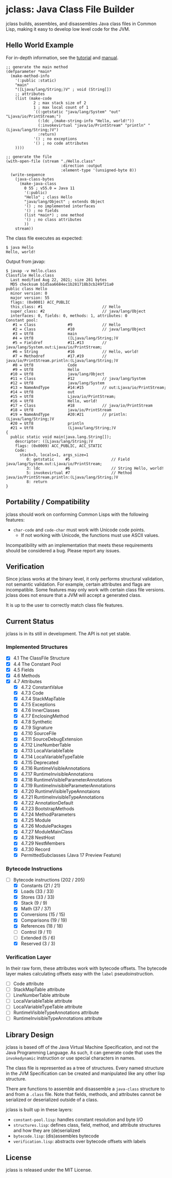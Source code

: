 # jclass: Java Class File Builder

jclass builds, assembles, and disassembles  Java class files in Common Lisp,
making it easy to develop low level code for the JVM.

## Hello World Example

For in-depth information, see the [tutorial](#) and [manual](MANUAL.md).

```
;; generate the main method
(defparameter *main*
  (make-method-info
    '(:public :static)
    "main"
    "([Ljava/lang/String;)V" ; void (String[])
    ;; attributes
    (list (make-code
            2 ; max stack size of 2
            1 ; max local count of 1
            `((:getstatic "java/lang/System" "out" "Ljava/io/PrintStream;")
              (:ldc ,(make-string-info "Hello, world!"))
              (:invokevirtual "java/io/PrintStream" "println" "(Ljava/lang/String;)V")
              :return)
            '() ; no exceptions
            '() ; no code attributes
    ))))

;; generate the file
(with-open-file (stream "./Hello.class"
                        :direction :output
                        :element-type '(unsigned-byte 8))
  (write-sequence
    (java-class-bytes
      (make-java-class
        0 55 ; v55.0 = Java 11
        '(:public)
        "Hello"	; class Hello
        "java/lang/Object" ; extends Object
        '() ; no implemented interfaces
        '() ; no fields
        (list *main*) ; one method
        '() ; no class attributes
        ))
    stream))
```

The class file executes as expected:

```
$ java Hello
Hello, world!
```

Output from javap:

```
$ javap -v Hello.class
Classfile Hello.class
  Last modified Aug 22, 2021; size 281 bytes
  MD5 checksum b1d5aa6684ec1b281718b3cb249f21a0
public class Hello
  minor version: 0
  major version: 55
  flags: (0x0001) ACC_PUBLIC
  this_class: #1                          // Hello
  super_class: #2                         // java/lang/Object
  interfaces: 0, fields: 0, methods: 1, attributes: 0
Constant pool:
   #1 = Class              #9             // Hello
   #2 = Class              #10            // java/lang/Object
   #3 = Utf8               main
   #4 = Utf8               ([Ljava/lang/String;)V
   #5 = Fieldref           #11.#13        // java/lang/System.out:Ljava/io/PrintStream;
   #6 = String             #16            // Hello, world!
   #7 = Methodref          #17.#19        // java/io/PrintStream.println:(Ljava/lang/String;)V
   #8 = Utf8               Code
   #9 = Utf8               Hello
  #10 = Utf8               java/lang/Object
  #11 = Class              #12            // java/lang/System
  #12 = Utf8               java/lang/System
  #13 = NameAndType        #14:#15        // out:Ljava/io/PrintStream;
  #14 = Utf8               out
  #15 = Utf8               Ljava/io/PrintStream;
  #16 = Utf8               Hello, world!
  #17 = Class              #18            // java/io/PrintStream
  #18 = Utf8               java/io/PrintStream
  #19 = NameAndType        #20:#21        // println:(Ljava/lang/String;)V
  #20 = Utf8               println
  #21 = Utf8               (Ljava/lang/String;)V
{
  public static void main(java.lang.String[]);
    descriptor: ([Ljava/lang/String;)V
    flags: (0x0009) ACC_PUBLIC, ACC_STATIC
    Code:
      stack=3, locals=1, args_size=1
         0: getstatic     #5                  // Field java/lang/System.out:Ljava/io/PrintStream;
         3: ldc           #6                  // String Hello, world!
         5: invokevirtual #7                  // Method java/io/PrintStream.println:(Ljava/lang/String;)V
         8: return
}
```

## Portability / Compatibility

jclass should work on conforming Common Lisps with the following features:
- `char-code` and `code-char` must work with Unicode code points.
    - If not working with Unicode, the functions must use ASCII values.

Incompatibility with an implementation that meets these requirements should be
considered a bug. Please report any issues.

## Verification

Since jclass works at the binary level, it only performs structural
validation, not semantic validation. For example, certain attributes and
flags are incompatible. Some features may only work with certain class file
versions. jclass does not ensure that a JVM will accept a generated class.

It is up to the user to correctly match class file features.

## Current Status

jclass is in its still in development. The API is not yet stable.

### Implemented Structures

- [X] 4.1 The ClassFile Structure
- [X] 4.4 The Constant Pool
- [X] 4.5 Fields
- [X] 4.6 Methods
- [X] 4.7 Attributes
    - [X] 4.7.2 ConstantValue
    - [X] 4.7.3 Code
    - [X] 4.7.4 StackMapTable
    - [X] 4.7.5 Exceptions
    - [X] 4.7.6 InnerClasses
    - [X] 4.7.7 EnclosingMethod
    - [X] 4.7.8 Synthetic
    - [X] 4.7.9 Signature
    - [X] 4.7.10 SourceFile
    - [X] 4.7.11 SourceDebugExtension
    - [X] 4.7.12 LineNumberTable
    - [X] 4.7.13 LocalVariableTable
    - [X] 4.7.14 LocalVariableTypeTable
    - [X] 4.7.15 Deprecated
    - [X] 4.7.16 RuntimeVisibleAnnotations
    - [X] 4.7.17 RuntimeInvisibleAnnotations
    - [X] 4.7.18 RuntimeVisibleParameterAnnotations
    - [X] 4.7.19 RuntimeInvisibleParameterAnnotations
    - [X] 4.7.20 RuntimeVisibleTypeAnnotaions
    - [X] 4.7.21 RuntimeInvisibleTypeAnnotations
    - [X] 4.7.22 AnnotationDefault
    - [X] 4.7.23 BootstrapMethods
    - [X] 4.7.24 MethodParameters
    - [X] 4.7.25 Module
    - [X] 4.7.26 ModulePackages
    - [X] 4.7.27 ModuleMainClass
    - [X] 4.7.28 NestHost
    - [X] 4.7.29 NestMembers
    - [X] 4.7.30 Record
    - [X] PermittedSubclasses (Java 17 Preview Feature)

### Bytecode Instructions

- [ ] Bytecode instructions (202 / 205)
    - [X] Constants (21 / 21)
    - [X] Loads (33 / 33)
    - [X] Stores (33 / 33)
    - [X] Stack (9 / 9)
    - [X] Math (37 / 37)
    - [X] Conversions (15 / 15)
    - [X] Comparisons (19 / 19)
    - [X] References (18 / 18)
    - [ ] Control (9 / 11)
    - [ ] Extended (5 / 6)
    - [X] Reserved (3 / 3)

### Verification Layer

In their raw form, these attributes work with bytecode offsets.
The bytecode layer makes calculating offsets easy with the `label`
pseudoinstruction.

- [ ] Code attribute
- [ ] StackMapTable attribute
- [ ] LineNumberTable attribute
- [ ] LocalVariableTable attribute
- [ ] LocalVariableTypeTable attribute
- [ ] RuntimeVisibleTypeAnnotations attribute
- [ ] RuntimeInvisibleTypeAnnotations attribute

## Library Design

jclass is based off of the Java Virtual Machine Specification, and not the
Java Programming Language. As such, it can generate code that uses the
`invokedynamic` instruction or use special characters in names.

The class file is represented as a tree of structures. Every named structure
in the JVM Specification can be created and manipulated like any other lisp
structure.

There are functions to assemble and disassemble a `java-class` structure to
and from a `.class` file. Note that fields, methods, and attributes cannot be
serialized or deserialized outside of a class.

jclass is built up in these layers:

- `constant-pool.lisp`: handles constant resolution and byte I/O
- `structures.lisp`: defines class, field, method, and attribute structures and
how they are (de)serialized
- `bytecode.lisp`: (dis)assembles bytecode
- `verification.lisp`: abstracts over bytecode offsets with labels

## License

jclass is released under the MIT License.

